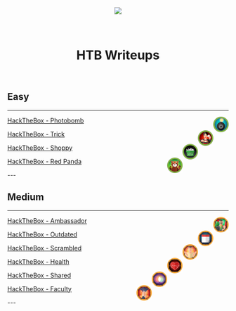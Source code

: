 <div align="center">
  <img width="250" src="https://avatars.githubusercontent.com/u/34801215?v=4">
  <br>
  <br>
  <br>
  <h1>HTB Writeups</h1>
  <br>
</div>

## Easy
---
<img align="right" width="35" src="/htb/machines/photobomb/photobomb.png">
<p align="left" ><a href="/htb/machines/photobomb/photobomb">HackTheBox - Photobomb</a></p>
<img align="right" width="35" src="/htb/machines/trick/trick.png">
<p align="left" ><a href="/htb/machines/trick/trick">HackTheBox - Trick</a></p>
<img align="right" width="35" src="/htb/machines/shoppy/shoppy.png">
<p align="left" ><a href="/htb/machines/shoppy/shoppy">HackTheBox - Shoppy</a></p>
<img align="right" width="35" src="/htb/machines/red_panda/red_panda.png">
<p align="left" ><a href="/htb/machines/red_panda/red_panda">HackTheBox - Red Panda</a></p>
---
<br>

## Medium
---
<img align="right" width="35" src="/htb/machines/ambassador/ambassador.png">
<p align="left" ><a href="/htb/machines/ambassador/ambassador">HackTheBox - Ambassador</a></p>
<img align="right" width="35" src="/htb/machines/outdated/outdated.png">
<p align="left" ><a href="/htb/machines/outdated/outdated">HackTheBox - Outdated</a></p>
<img align="right" width="35" src="/htb/machines/scrambled/scrambled.png">
<p align="left" ><a href="/htb/machines/scrambled/scrambled">HackTheBox - Scrambled</a></p>
<img align="right" width="35" src="/htb/machines/health/health.png">
<p align="left" ><a href="/htb/machines/health/health">HackTheBox - Health</a></p>
<img align="right" width="35" src="/htb/machines/shared/shared.png">
<p align="left" ><a href="/htb/machines/shared/shared">HackTheBox - Shared</a></p>
<img align="right" width="35" src="/htb/machines/faculty/faculty.png">
<p align="left" ><a href="/htb/machines/faculty/faculty">HackTheBox - Faculty</a></p>
---
<br>
